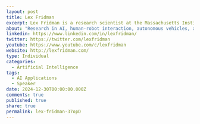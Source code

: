 ```yaml
---
layout: post
title: Lex Fridman
excerpt: Lex Fridman is a research scientist at the Massachusetts Institute of Technology (MIT), specializing in human-robot interaction and machine learning. He has been with MIT since 2015, contributing to the Laboratory for Information and Decision Systems (LIDS). &newline;&newline;In addition to his research, Fridman is renowned for hosting the "Lex Fridman Podcast," where he engages in deep conversations with experts across various fields, including science, technology, philosophy, and more. The podcast has gained significant popularity, attracting a diverse audience interested in in-depth discussions. &newline;&newline;Before his tenure at MIT, Fridman worked at Google in 2014, focusing on artificial intelligence.&newline;&newline;Fridman holds a Ph.D. in computer science and has been recognized for his contributions to AI and autonomous vehicles. His work bridges the gap between technology and human experience, aiming to understand and enhance the interaction between humans and machines.
about: "Research in AI, human-robot interaction, autonomous vehicles, and machine learning at MIT."
linkedin: https://www.linkedin.com/in/lexfridman/
twitter: https://twitter.com/lexfridman
youtube: https://www.youtube.com/c/lexfridman
website: http://lexfridman.com/
type: Individual
categories:
  - Artificial Intelligence
tags:
  - AI Applications
  - Speaker
date: 2024-12-30T00:00:00.000Z
comments: true
published: true
share: true
permalink: lex-fridman-37opD
---
```


